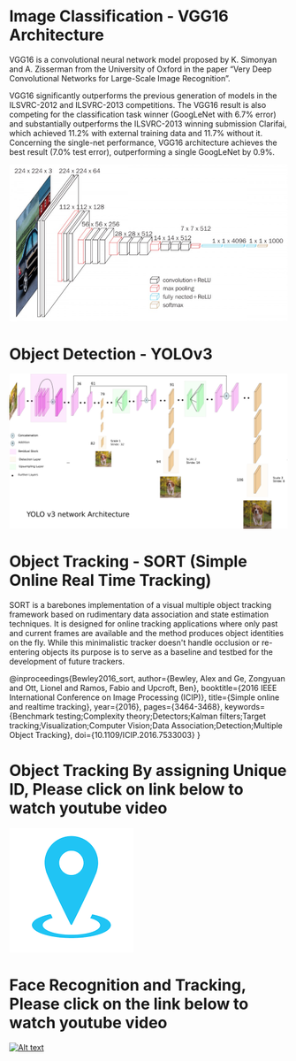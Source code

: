 # Image Classification - VGG16 Architecture
VGG16 is a convolutional neural network model proposed by K. Simonyan and A. Zisserman from the University of Oxford in the paper “Very Deep Convolutional Networks for Large-Scale Image Recognition”.

VGG16 significantly outperforms the previous generation of models in the ILSVRC-2012 and ILSVRC-2013 competitions. The VGG16 result is also competing for the classification task winner (GoogLeNet with 6.7% error) and substantially outperforms the ILSVRC-2013 winning submission Clarifai, which achieved 11.2% with external training data and 11.7% without it. Concerning the single-net performance, VGG16 architecture achieves the best result (7.0% test error), outperforming a single GoogLeNet by 0.9%.

![alt_text](https://github.com/pnagula/Image_Classification/blob/master/VGG16.jpg)

# Object Detection - YOLOv3
![alt_text](https://github.com/pnagula/Object_Classification_Detection_Tracking/blob/master/YOLOv3.jpg)

# Object Tracking - SORT (Simple Online Real Time Tracking)

SORT is a barebones implementation of a visual multiple object tracking framework based on rudimentary data association and state estimation techniques. It is designed for online tracking applications where only past and current frames are available and the method produces object identities on the fly. While this minimalistic tracker doesn't handle occlusion or re-entering objects its purpose is to serve as a baseline and testbed for the development of future trackers.

@inproceedings{Bewley2016_sort,
  author={Bewley, Alex and Ge, Zongyuan and Ott, Lionel and Ramos, Fabio and Upcroft, Ben},
  booktitle={2016 IEEE International Conference on Image Processing (ICIP)},
  title={Simple online and realtime tracking},
  year={2016},
  pages={3464-3468},
  keywords={Benchmark testing;Complexity theory;Detectors;Kalman filters;Target tracking;Visualization;Computer Vision;Data Association;Detection;Multiple Object Tracking},
  doi={10.1109/ICIP.2016.7533003}
}

# Object Tracking By assigning Unique ID, Please click on link below to watch youtube video

[![Alt text](https://github.com/pnagula/Object_Classification_Detection_Tracking/blob/master/tracking.png)](https://www.youtube.com/watch?v=36ZVxyH8X_4)

# Face Recognition and Tracking, Please click on the link below to watch youtube video

[![Alt text](https://img.youtube.com/vi/Wh-mMOAXKpU/0.jpg)](https://www.youtube.com/watch?v=Wh-mMOAXKpU)

